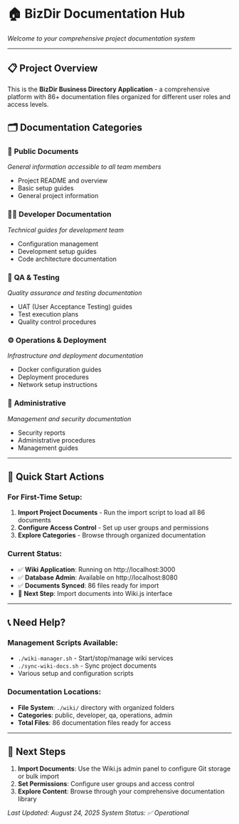# 🏠 BizDir Documentation Hub
*Welcome to your comprehensive project documentation system*

---

## 📋 **Project Overview**
This is the **BizDir Business Directory Application** - a comprehensive platform with 86+ documentation files organized for different user roles and access levels.

## 🗂️ **Documentation Categories**

### 📖 **Public Documents** 
*General information accessible to all team members*
- Project README and overview
- Basic setup guides
- General project information

### 👨‍💻 **Developer Documentation**
*Technical guides for development team*
- Configuration management
- Development setup guides
- Code architecture documentation

### 🧪 **QA & Testing**
*Quality assurance and testing documentation*
- UAT (User Acceptance Testing) guides
- Test execution plans
- Quality control procedures

### ⚙️ **Operations & Deployment**
*Infrastructure and deployment documentation*
- Docker configuration guides
- Deployment procedures
- Network setup instructions

### 🔐 **Administrative**
*Management and security documentation*
- Security reports
- Administrative procedures
- Management guides

---

## 🚀 **Quick Start Actions**

### For First-Time Setup:
1. **Import Project Documents** - Run the import script to load all 86 documents
2. **Configure Access Control** - Set up user groups and permissions
3. **Explore Categories** - Browse through organized documentation

### Current Status:
- ✅ **Wiki Application**: Running on http://localhost:3000
- ✅ **Database Admin**: Available on http://localhost:8080  
- ✅ **Documents Synced**: 86 files ready for import
- 🔄 **Next Step**: Import documents into Wiki.js interface

---

## 📞 **Need Help?**

### Management Scripts Available:
- `./wiki-manager.sh` - Start/stop/manage wiki services
- `./sync-wiki-docs.sh` - Sync project documents
- Various setup and configuration scripts

### Documentation Locations:
- **File System**: `./wiki/` directory with organized folders
- **Categories**: public, developer, qa, operations, admin
- **Total Files**: 86 documentation files ready for access

---

## 🎯 **Next Steps**
1. **Import Documents**: Use the Wiki.js admin panel to configure Git storage or bulk import
2. **Set Permissions**: Configure user groups and access control
3. **Explore Content**: Browse through your comprehensive documentation library

*Last Updated: August 24, 2025*
*System Status: ✅ Operational*
